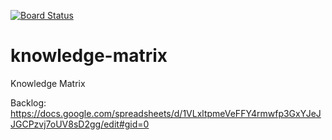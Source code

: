 [![Board Status](https://dev.azure.com/SynapseSoftware/2c2c4ff1-bc11-438a-af31-bb3a23d3a6e8/aa309d2a-bb08-4fd5-9513-4e9d7031efa5/_apis/work/boardbadge/ab9d7e5a-9c5c-42a4-b039-99b6d800c711)](https://dev.azure.com/SynapseSoftware/2c2c4ff1-bc11-438a-af31-bb3a23d3a6e8/_boards/board/t/aa309d2a-bb08-4fd5-9513-4e9d7031efa5/Microsoft.RequirementCategory/)

# knowledge-matrix
Knowledge Matrix

Backlog: https://docs.google.com/spreadsheets/d/1VLxltpmeVeFFY4rmwfp3GxYJeJJGCPzvj7oUV8sD2gg/edit#gid=0
